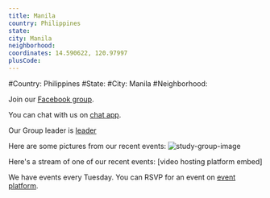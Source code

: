 ```yaml
---
title: Manila
country: Philippines
state: 
city: Manila
neighborhood: 
coordinates: 14.590622, 120.97997
plusCode:
---
```


#Country: Philippines
#State: 
#City: Manila
#Neighborhood: 

Join our [Facebook group](https://www.facebook.com/groups/free.code.camp.manila).

You can chat with us on [chat app](URL).

Our Group leader is [leader](URL)

Here are some pictures from our recent events:
![study-group-image](https://scontent.fmnl8-1.fna.fbcdn.net/v/t1.0-9/18199241_10210563063370531_9192704129359910881_n.jpg?_nc_cat=108&_nc_ht=scontent.fmnl8-1.fna&oh=5f3bd5649007fd3443ff2c14af0d5e1e&oe=5CA828D9)

Here's a stream of one of our recent events:
[video hosting platform embed]

We have events every Tuesday. You can RSVP for an event on [event platform](URL).
